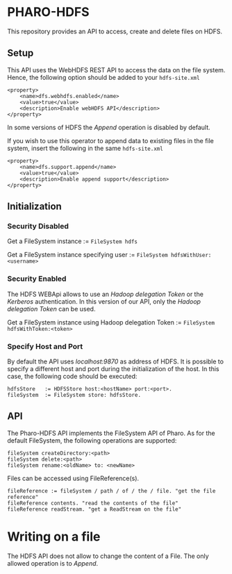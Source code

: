 # PHARO-HDFS

This repository provides an API to access, create and delete files on HDFS.

## Setup
This API uses the WebHDFS REST API to access the data on the file system.
Hence, the following option should be added to your `hdfs-site.xml`
```
<property>
    <name>dfs.webhdfs.enabled</name>
    <value>true</value>
    <description>Enable webHDFS API</description>
</property>
```

In some versions of HDFS the _Append_ operation is disabled by default.

If you wish to use this operator to append data to existing files in the file system, insert the following in the same `hdfs-site.xml`

```
<property>
    <name>dfs.support.append</name>
    <value>true</value>
    <description>Enable append support</description>
</property>

```

## Initialization

### Security Disabled
Get a FileSystem instance                   := `FileSystem hdfs`

Get a FileSystem instance specifying user   := `FileSystem hdfsWithUser:<username>`

### Security Enabled
The HDFS WEBApi allows to use an _Hadoop delegation Token_ or the _Kerberos_ authentication.
In this version of our API, only the _Hadoop delegation Token_ can be used.

Get a FileSystem instance using Hadoop delegation Token := `FileSystem hdfsWithToken:<token>`

### Specify Host and Port
By default the API uses _localhost:9870_ as address of HDFS.
It is possible to specify a different host and port during the initialization of the host.
In this case, the following code should be executed:
```
hdfsStore   := HDFSStore host:<hostName> port:<port>.
fileSystem  := FileSystem store: hdfsStore.
```

## API
The Pharo-HDFS API implements the FileSystem API of Pharo.
As for the default FileSystem, the following operations are supported:

```
fileSystem createDirectory:<path>
fileSystem delete:<path>
fileSystem rename:<oldName> to: <newName>
```

Files can be accessed using FileReference(s).
```
fileReference := fileSystem / path / of / the / file. "get the file reference"
fileReference contents. "read the contents of the file"
fileReference readStream. "get a ReadStream on the file"
```

# Writing on a file
The HDFS API does not allow to change the content of a File.
The only allowed operation is to _Append_.



